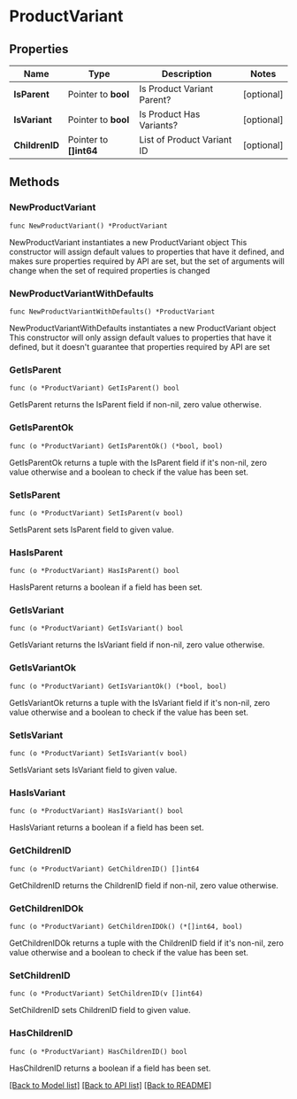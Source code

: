 # ProductVariant

## Properties

Name | Type | Description | Notes
------------ | ------------- | ------------- | -------------
**IsParent** | Pointer to **bool** | Is Product Variant Parent? | [optional] 
**IsVariant** | Pointer to **bool** | Is Product Has Variants? | [optional] 
**ChildrenID** | Pointer to **[]int64** | List of Product Variant ID | [optional] 

## Methods

### NewProductVariant

`func NewProductVariant() *ProductVariant`

NewProductVariant instantiates a new ProductVariant object
This constructor will assign default values to properties that have it defined,
and makes sure properties required by API are set, but the set of arguments
will change when the set of required properties is changed

### NewProductVariantWithDefaults

`func NewProductVariantWithDefaults() *ProductVariant`

NewProductVariantWithDefaults instantiates a new ProductVariant object
This constructor will only assign default values to properties that have it defined,
but it doesn't guarantee that properties required by API are set

### GetIsParent

`func (o *ProductVariant) GetIsParent() bool`

GetIsParent returns the IsParent field if non-nil, zero value otherwise.

### GetIsParentOk

`func (o *ProductVariant) GetIsParentOk() (*bool, bool)`

GetIsParentOk returns a tuple with the IsParent field if it's non-nil, zero value otherwise
and a boolean to check if the value has been set.

### SetIsParent

`func (o *ProductVariant) SetIsParent(v bool)`

SetIsParent sets IsParent field to given value.

### HasIsParent

`func (o *ProductVariant) HasIsParent() bool`

HasIsParent returns a boolean if a field has been set.

### GetIsVariant

`func (o *ProductVariant) GetIsVariant() bool`

GetIsVariant returns the IsVariant field if non-nil, zero value otherwise.

### GetIsVariantOk

`func (o *ProductVariant) GetIsVariantOk() (*bool, bool)`

GetIsVariantOk returns a tuple with the IsVariant field if it's non-nil, zero value otherwise
and a boolean to check if the value has been set.

### SetIsVariant

`func (o *ProductVariant) SetIsVariant(v bool)`

SetIsVariant sets IsVariant field to given value.

### HasIsVariant

`func (o *ProductVariant) HasIsVariant() bool`

HasIsVariant returns a boolean if a field has been set.

### GetChildrenID

`func (o *ProductVariant) GetChildrenID() []int64`

GetChildrenID returns the ChildrenID field if non-nil, zero value otherwise.

### GetChildrenIDOk

`func (o *ProductVariant) GetChildrenIDOk() (*[]int64, bool)`

GetChildrenIDOk returns a tuple with the ChildrenID field if it's non-nil, zero value otherwise
and a boolean to check if the value has been set.

### SetChildrenID

`func (o *ProductVariant) SetChildrenID(v []int64)`

SetChildrenID sets ChildrenID field to given value.

### HasChildrenID

`func (o *ProductVariant) HasChildrenID() bool`

HasChildrenID returns a boolean if a field has been set.


[[Back to Model list]](../README.md#documentation-for-models) [[Back to API list]](../README.md#documentation-for-api-endpoints) [[Back to README]](../README.md)


